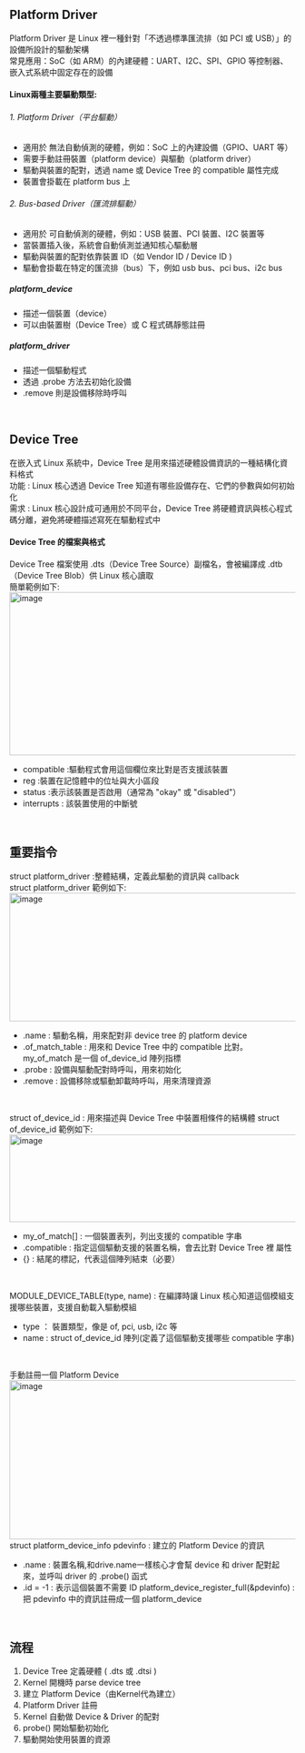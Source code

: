 ## Platform Driver 
Platform Driver 是 Linux 裡一種針對「不透過標準匯流排（如 PCI 或 USB）」的設備所設計的驅動架構  
常見應用：SoC（如 ARM）的內建硬體：UART、I2C、SPI、GPIO 等控制器、嵌入式系統中固定存在的設備

#### Linux兩種主要驅動類型:
###### 1. Platform Driver（平台驅動）
- 適用於 無法自動偵測的硬體，例如：SoC 上的內建設備（GPIO、UART 等）  
- 需要手動註冊裝置（platform device）與驅動（platform driver）  
- 驅動與裝置的配對，透過 name 或 Device Tree 的 compatible 屬性完成
- 裝置會掛載在 platform bus 上
###### 2. Bus-based Driver（匯流排驅動）
  - 適用於 可自動偵測的硬體，例如：USB 裝置、PCI 裝置、I2C 裝置等
  - 當裝置插入後，系統會自動偵測並通知核心驅動層
  - 驅動與裝置的配對依靠裝置 ID（如 Vendor ID / Device ID )
  - 驅動會掛載在特定的匯流排（bus）下，例如 usb bus、pci bus、i2c bus  

##### platform_device 
  - 描述一個裝置（device）
  - 可以由裝置樹（Device Tree）或 C 程式碼靜態註冊  
##### platform_driver  
  - 描述一個驅動程式  
  - 透過 .probe 方法去初始化設備  
  - .remove 則是設備移除時呼叫  
<br>

## Device Tree  
在嵌入式 Linux 系統中，Device Tree 是用來描述硬體設備資訊的一種結構化資料格式  
功能 : Linux 核心透過 Device Tree 知道有哪些設備存在、它們的參數與如何初始化  
需求 : Linux 核心設計成可通用於不同平台，Device Tree 將硬體資訊與核心程式碼分離，避免將硬體描述寫死在驅動程式中  

#### Device Tree 的檔案與格式  
Device Tree 檔案使用 .dts（Device Tree Source）副檔名，會被編譯成 .dtb（Device Tree Blob）供 Linux 核心讀取  
簡單範例如下:  
<img width="538" height="287" alt="image" src="https://github.com/user-attachments/assets/8e2c943d-be1f-4cf4-9148-97e509dc3037" />  
  - compatible :驅動程式會用這個欄位來比對是否支援該裝置
  - reg :裝置在記憶體中的位址與大小區段
  - status :表示該裝置是否啟用（通常為 "okay" 或 "disabled"）
  - interrupts :	該裝置使用的中斷號
<br>

## 重要指令  
struct platform_driver :整體結構，定義此驅動的資訊與 callback  
struct platform_driver 範例如下:  
<img width="549" height="226" alt="image" src="https://github.com/user-attachments/assets/7ee46b97-d890-4649-bda7-645340e7d9a2" />  
 - .name : 驅動名稱，用來配對非 device tree 的 platform device
 - .of_match_table : 用來和 Device Tree 中的 compatible 比對。 my_of_match 是一個 of_device_id 陣列指標
 - .probe : 設備與驅動配對時呼叫，用來初始化
 - .remove : 設備移除或驅動卸載時呼叫，用來清理資源
<br>

struct of_device_id : 用來描述與 Device Tree 中裝置相條件的結構體
struct of_device_id  範例如下:
<img width="515" height="154" alt="image" src="https://github.com/user-attachments/assets/da7d0c21-b49c-4e78-a025-e8f49c83e136" />  
 - my_of_match[] : 一個裝置表列，列出支援的 compatible 字串  
 - .compatible : 指定這個驅動支援的裝置名稱，會去比對 Device Tree 裡 <compatible> 屬性
 - {} : 結尾的標記，代表這個陣列結束（必要）  
<br>

MODULE_DEVICE_TABLE(type, name) : 在編譯時讓 Linux 核心知道這個模組支援哪些裝置，支援自動載入驅動模組  
 - type ： 裝置類型，像是 of, pci, usb, i2c 等
 - name : struct of_device_id 陣列(定義了這個驅動支援哪些 compatible 字串)
<br>

手動註冊一個 Platform Device  
<img width="602" height="280" alt="image" src="https://github.com/user-attachments/assets/bcc0f578-f776-40da-8291-6a08c28c9f47" />  
struct platform_device_info pdevinfo : 建立的 Platform Device 的資訊  
  - .name : 裝置名稱,和drive.name一樣核心才會幫 device 和 driver 配對起來，並呼叫 driver 的 .probe() 函式
  - .id = -1 : 表示這個裝置不需要 ID
platform_device_register_full(&pdevinfo) : 把 pdevinfo 中的資訊註冊成一個 platform_device
<br>

## 流程
1. Device Tree 定義硬體 ( .dts 或 .dtsi )  
2. Kernel 開機時 parse device tree
3. 建立 Platform Device（由Kernel代為建立）
4. Platform Driver 註冊
5. Kernel 自動做 Device & Driver 的配對
6. probe() 開始驅動初始化
7. 驅動開始使用裝置的資源




